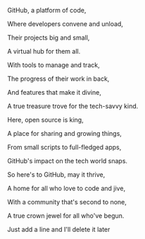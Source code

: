 GitHub, a platform of code,

Where developers convene and unload,

Their projects big and small,

A virtual hub for them all.



With tools to manage and track,

The progress of their work in back,

And features that make it divine,

A true treasure trove for the tech-savvy kind.



Here, open source is king,

A place for sharing and growing things,

From small scripts to full-fledged apps,

GitHub's impact on the tech world snaps.



So here's to GitHub, may it thrive,

A home for all who love to code and jive,

With a community that's second to none,

A true crown jewel for all who've begun.

Just add a line and I'll delete it later

